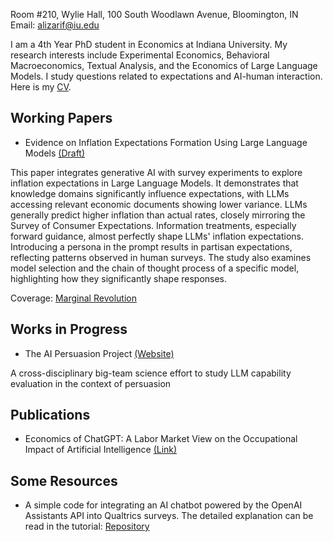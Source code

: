 Room #210, Wylie Hall, 100 South Woodlawn Avenue, Bloomington, IN  
Email: alizarif@iu.edu  

I am a 4th Year PhD student in Economics at Indiana University. My research interests include Experimental Economics, Behavioral Macroeconomics, Textual Analysis, and the Economics of Large Language Models. I study questions related to expectations and AI-human interaction. Here is my [CV](https://github.com/alizarif/cv.pdf).

## Working Papers

- Evidence on Inflation Expectations Formation Using Large Language Models [(Draft)](https://papers.ssrn.com/sol3/papers.cfm?abstract_id=4825076)

This paper integrates generative AI with survey experiments to explore inflation expectations in Large Language Models. It demonstrates that knowledge domains significantly influence expectations, with LLMs accessing relevant economic documents showing lower variance. LLMs generally predict higher inflation than actual rates, closely mirroring the Survey of Consumer Expectations. Information treatments, especially forward guidance, almost perfectly shape LLMs' inflation expectations. Introducing a persona in the prompt results in partisan expectations, reflecting patterns observed in human surveys. The study also examines model selection and the chain of thought process of a specific model, highlighting how they significantly shape responses.

Coverage: [Marginal Revolution](https://marginalrevolution.com/marginalrevolution/2024/05/experimental-evidence-on-large-language-models.html)

## Works in Progress

- The AI Persuasion Project [(Website)](https://sites.google.com/view/ai-persuasion/team?authuser=0)

A cross-disciplinary big-team science effort to study LLM capability evaluation in the context of persuasion

## Publications

- Economics of ChatGPT: A Labor Market View on the Occupational Impact of Artificial Intelligence [(Link)](https://www.emerald.com/insight/content/doi/10.1108/JEBDE-10-2023-0021/full/html)

## Some Resources

- A simple code for integrating an AI chatbot powered by the OpenAI Assistants API into Qualtrics surveys. The detailed explanation can be read in the tutorial: [Repository](https://github.com/alizarif/QualtricsAIChatbot)
